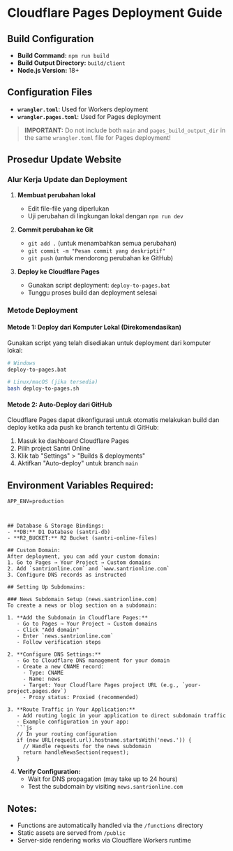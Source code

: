 # Cloudflare Pages Deployment Guide

## Build Configuration
- **Build Command:** `npm run build`
- **Build Output Directory:** `build/client`
- **Node.js Version:** 18+

## Configuration Files
- **`wrangler.toml`**: Used for Workers deployment
- **`wrangler.pages.toml`**: Used for Pages deployment

> **IMPORTANT:** Do not include both `main` and `pages_build_output_dir` in the same `wrangler.toml` file for Pages deployment!

## Prosedur Update Website

### Alur Kerja Update dan Deployment

1. **Membuat perubahan lokal**
   - Edit file-file yang diperlukan
   - Uji perubahan di lingkungan lokal dengan `npm run dev`

2. **Commit perubahan ke Git**
   - `git add .` (untuk menambahkan semua perubahan)
   - `git commit -m "Pesan commit yang deskriptif"`
   - `git push` (untuk mendorong perubahan ke GitHub)

3. **Deploy ke Cloudflare Pages**
   - Gunakan script deployment: `deploy-to-pages.bat`
   - Tunggu proses build dan deployment selesai

### Metode Deployment

#### Metode 1: Deploy dari Komputer Lokal (Direkomendasikan)
Gunakan script yang telah disediakan untuk deployment dari komputer lokal:
```bash
# Windows
deploy-to-pages.bat

# Linux/macOS (jika tersedia)
bash deploy-to-pages.sh
```

#### Metode 2: Auto-Deploy dari GitHub
Cloudflare Pages dapat dikonfigurasi untuk otomatis melakukan build dan deploy ketika ada push ke branch tertentu di GitHub:
1. Masuk ke dashboard Cloudflare Pages
2. Pilih project Santri Online
3. Klik tab "Settings" > "Builds & deployments"
4. Aktifkan "Auto-deploy" untuk branch `main`

## Environment Variables Required:
```
APP_ENV=production



## Database & Storage Bindings:
- **DB:** D1 Database (santri-db)
- **R2_BUCKET:** R2 Bucket (santri-online-files)

## Custom Domain:
After deployment, you can add your custom domain:
1. Go to Pages → Your Project → Custom domains
2. Add `santrionline.com` and `www.santrionline.com`
3. Configure DNS records as instructed

## Setting Up Subdomains:

### News Subdomain Setup (news.santrionline.com)
To create a news or blog section on a subdomain:

1. **Add the Subdomain in Cloudflare Pages:**
   - Go to Pages → Your Project → Custom domains
   - Click "Add domain"
   - Enter `news.santrionline.com`
   - Follow verification steps

2. **Configure DNS Settings:**
   - Go to Cloudflare DNS management for your domain
   - Create a new CNAME record:
     - Type: CNAME
     - Name: news
     - Target: Your Cloudflare Pages project URL (e.g., `your-project.pages.dev`)
     - Proxy status: Proxied (recommended)

3. **Route Traffic in Your Application:**
   - Add routing logic in your application to direct subdomain traffic
   - Example configuration in your app:
   ```js
   // In your routing configuration
   if (new URL(request.url).hostname.startsWith('news.')) {
     // Handle requests for the news subdomain
     return handleNewsSection(request);
   }
   ```

4. **Verify Configuration:**
   - Wait for DNS propagation (may take up to 24 hours)
   - Test the subdomain by visiting `news.santrionline.com`

## Notes:
- Functions are automatically handled via the `/functions` directory
- Static assets are served from `/public`
- Server-side rendering works via Cloudflare Workers runtime
